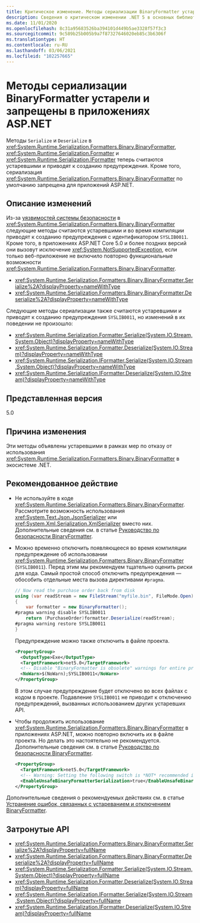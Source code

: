 ```yaml
---
title: Критическое изменение. Методы сериализации BinaryFormatter устарели и запрещены в приложениях ASP.NET
description: Сведения о критическом изменении .NET 5 в основных библиотеках .NET, где методы сериализации и десериализации BinaryFormatter, Formatter и IFormatter устарели.
ms.date: 11/01/2020
ms.openlocfilehash: 8c31a95683526ba394101d449b5ae3328f57f3c3
ms.sourcegitcommit: 9c589b25b005b9a7f87327646020eb85c3b6306f
ms.translationtype: HT
ms.contentlocale: ru-RU
ms.lasthandoff: 03/06/2021
ms.locfileid: "102257665"
---
```

# <a name="binaryformatter-serialization-methods-are-obsolete-and-prohibited-in-aspnet-apps"></a>Методы сериализации BinaryFormatter устарели и запрещены в приложениях ASP.NET

Методы `Serialize` и `Deserialize` в <xref:System.Runtime.Serialization.Formatters.Binary.BinaryFormatter>, <xref:System.Runtime.Serialization.Formatter> и <xref:System.Runtime.Serialization.IFormatter> теперь считаются устаревшими и приводят к созданию предупреждения. Кроме того, сериализация <xref:System.Runtime.Serialization.Formatters.Binary.BinaryFormatter> по умолчанию запрещена для приложений ASP.NET.

## <a name="change-description"></a>Описание изменений

Из-за [уязвимостей системы безопасности](../../../../standard/serialization/binaryformatter-security-guide.md#binaryformatter-security-vulnerabilities) в <xref:System.Runtime.Serialization.Formatters.Binary.BinaryFormatter> следующие методы считаются устаревшими и во время компиляции приводят к созданию предупреждения с идентификатором `SYSLIB0011`. Кроме того, в приложениях ASP.NET Core 5.0 и более поздних версий они вызовут исключение <xref:System.NotSupportedException>, если только веб-приложение не включило повторно функциональные возможности <xref:System.Runtime.Serialization.Formatters.Binary.BinaryFormatter>.

- <xref:System.Runtime.Serialization.Formatters.Binary.BinaryFormatter.Serialize%2A?displayProperty=nameWithType>
- <xref:System.Runtime.Serialization.Formatters.Binary.BinaryFormatter.Deserialize%2A?displayProperty=nameWithType>

Следующие методы сериализации также считаются устаревшими и приводят к созданию предупреждения `SYSLIB0011`, но изменений в их поведении не произошло:

- <xref:System.Runtime.Serialization.Formatter.Serialize(System.IO.Stream,System.Object)?displayProperty=nameWithType>
- <xref:System.Runtime.Serialization.Formatter.Deserialize(System.IO.Stream)?displayProperty=nameWithType>
- <xref:System.Runtime.Serialization.IFormatter.Serialize(System.IO.Stream,System.Object)?displayProperty=nameWithType>
- <xref:System.Runtime.Serialization.IFormatter.Deserialize(System.IO.Stream)?displayProperty=nameWithType>

## <a name="version-introduced"></a>Представленная версия

5.0

## <a name="reason-for-change"></a>Причина изменения

Эти методы объявлены устаревшими в рамках мер по отказу от использования <xref:System.Runtime.Serialization.Formatters.Binary.BinaryFormatter> в экосистеме .NET.

## <a name="recommended-action"></a>Рекомендованное действие

- Не используйте в коде <xref:System.Runtime.Serialization.Formatters.Binary.BinaryFormatter>. Рассмотрите возможность использования <xref:System.Text.Json.JsonSerializer> или <xref:System.Xml.Serialization.XmlSerializer> вместо них. Дополнительные сведения см. в статье [Руководство по безопасности BinaryFormatter](../../../../standard/serialization/binaryformatter-security-guide.md).

- Можно временно отключить появляющееся во время компиляции предупреждение об использовании <xref:System.Runtime.Serialization.Formatters.Binary.BinaryFormatter> (`SYSLIB0011`). Перед этим мы рекомендуем тщательно оценить риски для кода. Самый простой способ отключить предупреждения — обособить отдельные места вызова директивами `#pragma`.

  ```csharp
  // Now read the purchase order back from disk
  using (var readStream = new FileStream("myfile.bin", FileMode.Open))
  {
      var formatter = new BinaryFormatter();
  #pragma warning disable SYSLIB0011
      return (PurchaseOrder)formatter.Deserialize(readStream);
  #pragma warning restore SYSLIB0011
  }
  ```

  Предупреждение можно также отключить в файле проекта.

  ```xml
  <PropertyGroup>
    <OutputType>Exe</OutputType>
    <TargetFramework>net5.0</TargetFramework>
    <!-- Disable "BinaryFormatter is obsolete" warnings for entire project -->
    <NoWarn>$(NoWarn);SYSLIB0011</NoWarn>
  </PropertyGroup>
  ```

  В этом случае предупреждение будет отключено во всех файлах с кодом в проекте. Подавление `SYSLIB0011` не приводит к отключению предупреждений, вызванных использованием других устаревших API.

- Чтобы продолжить использование <xref:System.Runtime.Serialization.Formatters.Binary.BinaryFormatter> в приложениях ASP.NET, можно повторно включить их в файле проекта. Но делать это настоятельно не рекомендуется. Дополнительные сведения см. в статье [Руководство по безопасности BinaryFormatter](../../../../standard/serialization/binaryformatter-security-guide.md).

  ```xml
  <PropertyGroup>
    <TargetFramework>net5.0</TargetFramework>
    <!-- Warning: Setting the following switch is *NOT* recommended in web apps. -->
    <EnableUnsafeBinaryFormatterSerialization>true</EnableUnsafeBinaryFormatterSerialization>
  </PropertyGroup>
  ```

Дополнительные сведения о рекомендуемых действиях см. в статье [Устранение ошибок, связанных с устареванием и отключением BinaryFormatter](../../../../standard/serialization/binaryformatter-security-guide.md).

## <a name="affected-apis"></a>Затронутые API

- <xref:System.Runtime.Serialization.Formatters.Binary.BinaryFormatter.Serialize%2A?displayProperty=fullName>
- <xref:System.Runtime.Serialization.Formatters.Binary.BinaryFormatter.Deserialize%2A?displayProperty=fullName>
- <xref:System.Runtime.Serialization.Formatter.Serialize(System.IO.Stream,System.Object)?displayProperty=fullName>
- <xref:System.Runtime.Serialization.Formatter.Deserialize(System.IO.Stream)?displayProperty=fullName>
- <xref:System.Runtime.Serialization.IFormatter.Serialize(System.IO.Stream,System.Object)?displayProperty=fullName>
- <xref:System.Runtime.Serialization.IFormatter.Deserialize(System.IO.Stream)?displayProperty=fullName>

<!--

#### Category

- Core .NET libraries
- ASP.NET Core

### Affected APIs

- `Overload:System.Runtime.Serialization.Formatters.Binary.BinaryFormatter.Serialize`
- `Overload:System.Runtime.Serialization.Formatters.Binary.BinaryFormatter.Deserialize`
- `M:System.Runtime.Serialization.Formatter.Serialize(System.IO.Stream,System.Object)`
- `M:System.Runtime.Serialization.Formatter.Deserialize(System.IO.Stream)`
- `M:System.Runtime.Serialization.IFormatter.Serialize(System.IO.Stream,System.Object)`
- `M:System.Runtime.Serialization.IFormatter.Deserialize(System.IO.Stream)`

-->
